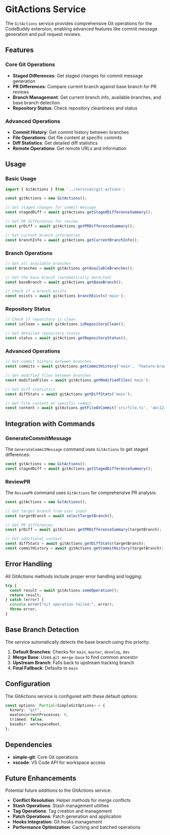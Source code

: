 # GitActions Service

The `GitActions` service provides comprehensive Git operations for the CodeBuddy extension, enabling advanced features like commit message generation and pull request reviews.

## Features

### Core Git Operations
- **Staged Differences**: Get staged changes for commit message generation
- **PR Differences**: Compare current branch against base branch for PR reviews
- **Branch Management**: Get current branch info, available branches, and base branch detection
- **Repository Status**: Check repository cleanliness and status

### Advanced Operations
- **Commit History**: Get commit history between branches
- **File Operations**: Get file content at specific commits
- **Diff Statistics**: Get detailed diff statistics
- **Remote Operations**: Get remote URLs and information

## Usage

### Basic Usage
```typescript
import { GitActions } from '../services/git-actions';

const gitActions = new GitActions();

// Get staged changes for commit message
const stagedDiff = await gitActions.getStagedDifferenceSummary();

// Get PR differences for review
const prDiff = await gitActions.getPRDifferenceSummary();

// Get current branch information
const branchInfo = await gitActions.getCurrentBranchInfo();
```

### Branch Operations
```typescript
// Get all available branches
const branches = await gitActions.getAvailableBranches();

// Get the base branch (automatically detected)
const baseBranch = await gitActions.getBaseBranch();

// Check if a branch exists
const exists = await gitActions.branchExists('main');
```

### Repository Status
```typescript
// Check if repository is clean
const isClean = await gitActions.isRepositoryClean();

// Get detailed repository status
const status = await gitActions.getRepositoryStatus();
```

### Advanced Operations
```typescript
// Get commit history between branches
const commits = await gitActions.getCommitHistory('main', 'feature-branch');

// Get modified files between branches
const modifiedFiles = await gitActions.getModifiedFiles('main');

// Get diff statistics
const diffStats = await gitActions.getDiffStats('main');

// Get file content at specific commit
const content = await gitActions.getFileAtCommit('src/file.ts', 'abc123');
```

## Integration with Commands

### GenerateCommitMessage
The `GenerateCommitMessage` command uses `GitActions` to get staged differences:

```typescript
const gitActions = new GitActions();
const stagedDiff = await gitActions.getStagedDifferenceSummary();
```

### ReviewPR
The `ReviewPR` command uses `GitActions` for comprehensive PR analysis:

```typescript
const gitActions = new GitActions();

// Get target branch from user input
const targetBranch = await selectTargetBranch();

// Get PR differences
const prDiff = await gitActions.getPRDifferenceSummary(targetBranch);

// Get additional context
const diffStats = await gitActions.getDiffStats(targetBranch);
const commitHistory = await gitActions.getCommitHistory(targetBranch);
```

## Error Handling

All GitActions methods include proper error handling and logging:

```typescript
try {
  const result = await gitActions.someOperation();
  return result;
} catch (error) {
  console.error("Git operation failed:", error);
  throw error;
}
```

## Base Branch Detection

The service automatically detects the base branch using this priority:

1. **Default Branches**: Checks for `main`, `master`, `develop`, `dev`
2. **Merge Base**: Uses `git merge-base` to find common ancestor
3. **Upstream Branch**: Falls back to upstream tracking branch
4. **Final Fallback**: Defaults to `main`

## Configuration

The GitActions service is configured with these default options:

```typescript
const options: Partial<SimpleGitOptions> = {
  binary: "git",
  maxConcurrentProcesses: 6,
  trimmed: false,
  baseDir: workspaceRoot,
};
```

## Dependencies

- **simple-git**: Core Git operations
- **vscode**: VS Code API for workspace access

## Future Enhancements

Potential future additions to the GitActions service:

- **Conflict Resolution**: Helper methods for merge conflicts
- **Stash Operations**: Stash management utilities
- **Tag Operations**: Tag creation and management
- **Patch Operations**: Patch generation and application
- **Hooks Integration**: Git hooks management
- **Performance Optimization**: Caching and batched operations
